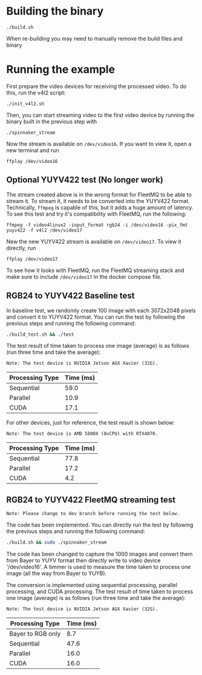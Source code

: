 # Building the binary
```
./build.sh
```
When re-building you may need to manually remove the build files and binary

# Running the example

First prepare the video devices for receiving the processed video. To do this, run the v4l2 script:
```
./init_v4l2.sh
```

Then, you can start streaming video to the first video device by running the binary built in the previous step with
```
./spinnaker_stream
```

Now the stream is available on `/dev/video16`. If you want to view it, open a new terminal and run
```
ffplay /dev/video16
```

## Optional YUYV422 test (No longer work)
The stream created above is in the wrong format for FleetMQ to be able to stream it. To stream it, it needs to be converted into the YUYV422 format. Technically, `ffmpeg` is capable of this, but it adds a huge amount of latency. To see this test and try it's compatibility with FleetMQ, run the following:
```
ffmpeg -f video4linux2 -input_format rgb24 -i /dev/video16 -pix_fmt yuyv422 -f v4l2 /dev/video17
```

New the new YUYV422 stream is available on `/dev/video17`. To view it directly, run
```
ffplay /dev/video17
```

To see how it looks with FleetMQ, run the FleetMQ streaming stack and make sure to include `/dev/video17` in the docker compose file.

## RGB24 to YUYV422 Baseline test

In baseline test, we randomly create 100 image with each 3072x2048 pixels and convert it to YUYV422 format. You can run the test by following the previous steps and running the following command:
```bash
./build_test.sh && ./test
```
The test result of time taken to process one image (average) is as follows (run three time and take the average):

    Note: The test device is NVIDIA Jetson AGX Xavier (32G).

| Processing Type | Time (ms) |
|-----------------|-----------|
| Sequential      | 59.0      |
| Parallel        | 10.9      |
| CUDA            | 17.1      |

For other devices, just for reference, the test result is shown below:

    Note: The test device is AMD 5800X (8vCPU) with RTX4070.

| Processing Type | Time (ms) |
|-----------------|-----------|
| Sequential      | 77.8      |
| Parallel        | 17.2      |
| CUDA            | 4.2       |

## RGB24 to YUYV422 FleetMQ streaming test

    Note: Please change to dev branch before running the test below.

The code has been implemented. You can directly run the test by following the previous steps and running the following command:
```bash
./build.sh && sudo ./spinnaker_stream
```
The code has been changed to capture the 1000 images and convert them from Bayer to YUYV format then directly write to video device '/dev/video16'. A timmer is used to measure the time taken to process one image (all the way from Bayer to YUYB).

The conversion is implemented using sequential processing, parallel processing, and CUDA processing. The test result of time taken to process one image (average) is as follows (run three time and take the average):

    Note: The test device is NVIDIA Jetson AGX Xavier (32G).

|  Processing Type  | Time (ms) |
|-------------------|-----------|
| Bayer to RGB only | 8.7       |
| Sequential        | 47.6      |
| Parallel          | 16.0      |
| CUDA              | 16.0      |

